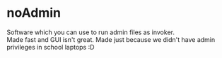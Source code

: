 # noAdmin
Software which you can use to run admin files as invoker.<br>
Made fast and GUI isn't great. Made just because we didn't have admin privileges in school laptops :D

